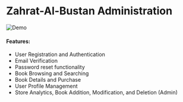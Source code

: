 # Zahrat-Al-Bustan Administration

![Demo]()

#### Features:

- User Registration and Authentication
- Email Verification
- Password reset functionality
- Book Browsing and Searching
- Book Details and Purchase
- User Profile Management
- Store Analytics, Book Addition, Modification, and Deletion (Admin)
